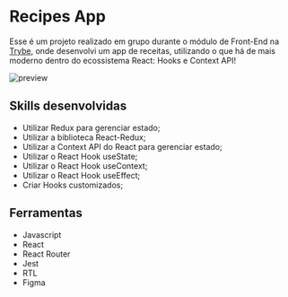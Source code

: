 # Recipes App

Esse é um projeto realizado em grupo durante o módulo de Front-End na [Trybe](https://www.betrybe.com/), onde desenvolvi um app de receitas, utilizando o que há de mais moderno dentro do ecossistema React: Hooks e Context API!

![preview](https://github.com/viviannemelo/project-recipes-app/assets/98891254/a8dfd1d8-c030-49fd-8aa2-fe37588b993f)

## Skills desenvolvidas

* Utilizar Redux para gerenciar estado;
* Utilizar a biblioteca React-Redux;
* Utilizar a Context API do React para gerenciar estado;
* Utilizar o React Hook useState;
* Utilizar o React Hook useContext;
* Utilizar o React Hook useEffect;
* Criar Hooks customizados;

## Ferramentas

* Javascript
* React
* React Router
* Jest
* RTL
* Figma
